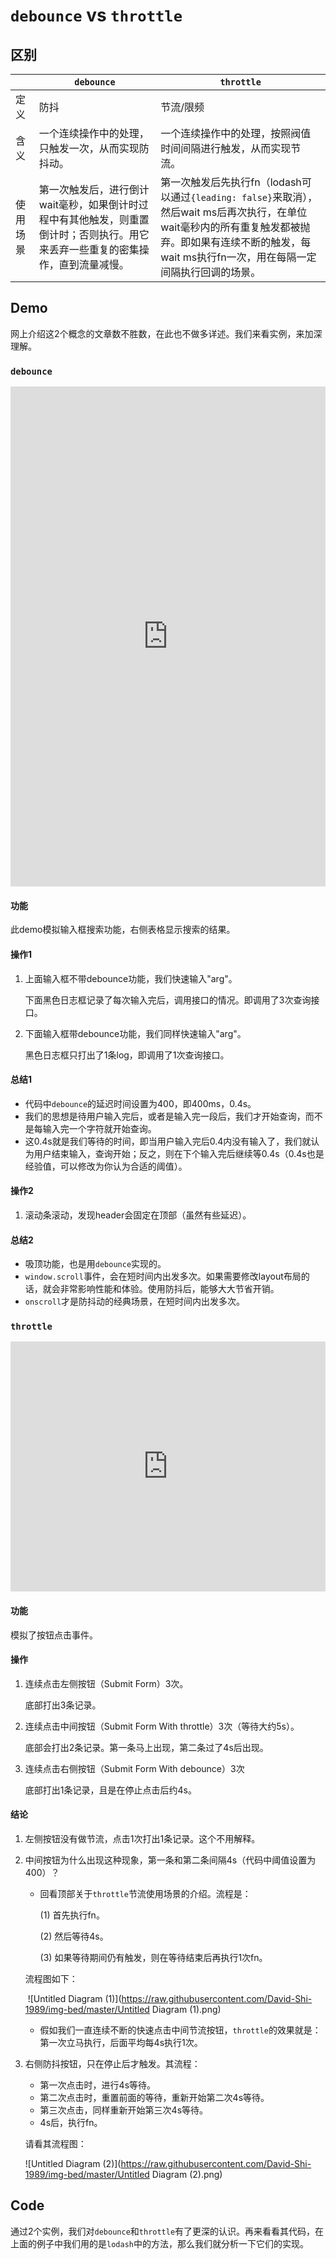 # `debounce` vs `throttle`

## 区别

|          | `debounce`                                                   | `throttle`                                                   |
| -------- | ------------------------------------------------------------ | ------------------------------------------------------------ |
| 定义     | 防抖                                                         | 节流/限频                                                    |
| 含义     | 一个连续操作中的处理，只触发一次，从而实现防抖动。           | 一个连续操作中的处理，按照阀值时间间隔进行触发，从而实现节流。 |
| 使用场景 | 第一次触发后，进行倒计wait毫秒，如果倒计时过程中有其他触发，则重置倒计时；否则执行。用它来丢弃一些重复的密集操作，直到流量减慢。 | 第一次触发后先执行fn（lodash可以通过`{leading: false}`来取消），然后wait ms后再次执行，在单位wait毫秒内的所有重复触发都被抛弃。即如果有连续不断的触发，每wait ms执行fn一次，用在每隔一定间隔执行回调的场景。 |

## Demo

网上介绍这2个概念的文章数不胜数，在此也不做多详述。我们来看实例，来加深理解。

### `debounce`

<iframe src="https://david-shi-1989.github.io/MyCodeSnippet/src/component/debounce-throttle/debounce.html" border=0 frameborder=0 style="width:100%;height: 800px;"></iframe>

#### 功能

此demo模拟输入框搜索功能，右侧表格显示搜索的结果。

#### 操作1

1. 上面输入框不带debounce功能，我们快速输入"arg"。

   下面黑色日志框记录了每次输入完后，调用接口的情况。即调用了3次查询接口。

2. 下面输入框带debounce功能，我们同样快速输入"arg"。

   黑色日志框只打出了1条log，即调用了1次查询接口。

#### 总结1

- 代码中`debounce`的延迟时间设置为400，即400ms，0.4s。
- 我们的思想是待用户输入完后，或者是输入完一段后，我们才开始查询，而不是每输入完一个字符就开始查询。
- 这0.4s就是我们等待的时间，即当用户输入完后0.4内没有输入了，我们就认为用户结束输入，查询开始；反之，则在下个输入完后继续等0.4s（0.4s也是经验值，可以修改为你认为合适的阈值）。

#### 操作2

1. 滚动条滚动，发现header会固定在顶部（虽然有些延迟）。

#### 总结2

- 吸顶功能，也是用`debounce`实现的。
- `window.scroll`事件，会在短时间内出发多次。如果需要修改layout布局的话，就会非常影响性能和体验。使用防抖后，能够大大节省开销。
- `onscroll`才是防抖动的经典场景，在短时间内出发多次。

### `throttle`

<iframe src="https://david-shi-1989.github.io/MyCodeSnippet/src/component/debounce-throttle/throttle.html" border=0 frameborder=0 style="width:100%;height: 400px;"></iframe>

#### 功能

模拟了按钮点击事件。

#### 操作

1. 连续点击左侧按钮（Submit Form）3次。

   底部打出3条记录。

2. 连续点击中间按钮（Submit Form With throttle）3次（等待大约5s）。

   底部会打出2条记录。第一条马上出现，第二条过了4s后出现。
   
3. 连续点击右侧按钮（Submit Form With debounce）3次

   底部打出1条记录，且是在停止点击后约4s。

#### 结论

1. 左侧按钮没有做节流，点击1次打出1条记录。这个不用解释。

2. 中间按钮为什么出现这种现象，第一条和第二条间隔4s（代码中阈值设置为400）？

   - 回看顶部关于`throttle`节流使用场景的介绍。流程是：

     (1) 首先执行fn。

     (2) 然后等待4s。

     (3) 如果等待期间仍有触发，则在等待结束后再执行1次fn。

   流程图如下：

   ​	![Untitled Diagram (1)](https://raw.githubusercontent.com/David-Shi-1989/img-bed/master/Untitled Diagram (1).png)

   - 假如我们一直连续不断的快速点击中间节流按钮，`throttle`的效果就是：第一次立马执行，后面平均每4s执行1次。

3. 右侧防抖按钮，只在停止后才触发。其流程：

   - 第一次点击时，进行4s等待。
   - 第二次点击时，重置前面的等待，重新开始第二次4s等待。
   - 第三次点击，同样重新开始第三次4s等待。
   - 4s后，执行fn。

   请看其流程图：

   ![Untitled Diagram (2)](https://raw.githubusercontent.com/David-Shi-1989/img-bed/master/Untitled Diagram (2).png)

## Code

通过2个实例，我们对`debounce`和`throttle`有了更深的认识。再来看看其代码，在上面的例子中我们用的是`lodash`中的方法，那么我们就分析一下它们的实现。

